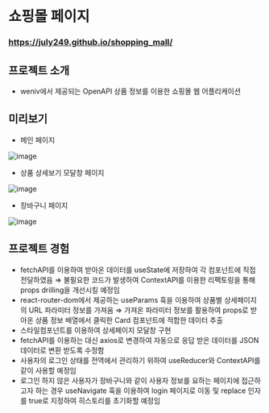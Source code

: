 # 쇼핑몰 페이지

### https://july249.github.io/shopping_mall/

## 프로젝트 소개

- weniv에서 제공되는 OpenAPI 상품 정보를 이용한 쇼핑몰 웹 어플리케이션

## 미리보기

- 메인 페이지

![image](https://user-images.githubusercontent.com/90930391/210039658-b9512dfa-c4e6-4982-8b12-4e3f7c3277c4.png)

- 상품 상세보기 모달창 페이지

![image](https://user-images.githubusercontent.com/90930391/210039687-a6331364-822e-4925-9fcd-364425c16ba7.png)

- 장바구니 페이지

![image](https://user-images.githubusercontent.com/90930391/210039710-e4ac2860-d84c-4808-a292-7f12cc33ff76.png)

## 프로젝트 경험

- fetchAPI를 이용하여 받아온 데이터를 useState에 저장하여 각 컴포넌트에 직접 전달하였음
  ⇒ 불필요한 코드가 발생하여 ContextAPI를 이용한 리팩토링을 통해 props drilling을 개선시킬 예정임
- react-router-dom에서 제공하는 useParams 훅을 이용하여 상품별 상세페이지의 URL 파라미터 정보를 가져옴
  ⇒ 가져온 파라미터 정보를 활용하여 props로 받아온 상품 정보 배열에서 클릭한 Card 컴포넌트에 적합한 데이터 추출
- 스타일컴포넌트를 이용하여 상세페이지 모달창 구현
- fetchAPI를 이용하는 대신 axios로 변경하여 자동으로 응답 받은 데이터를 JSON 데이터로 변환 받도록 수정함
- 사용자의 로그인 상태를 전역에서 관리하기 위하여 useReducer와 ContextAPI를 같이 사용할 예정임
- 로그인 하지 않은 사용자가 장바구니와 같이 사용자 정보를 요하는 페이지에 접근하고자 하는 경우 useNavigate 훅을 이용하여 login 페이지로 이동 및 replace 인자를 true로 지정하여 히스토리를 초기화할 예정임
